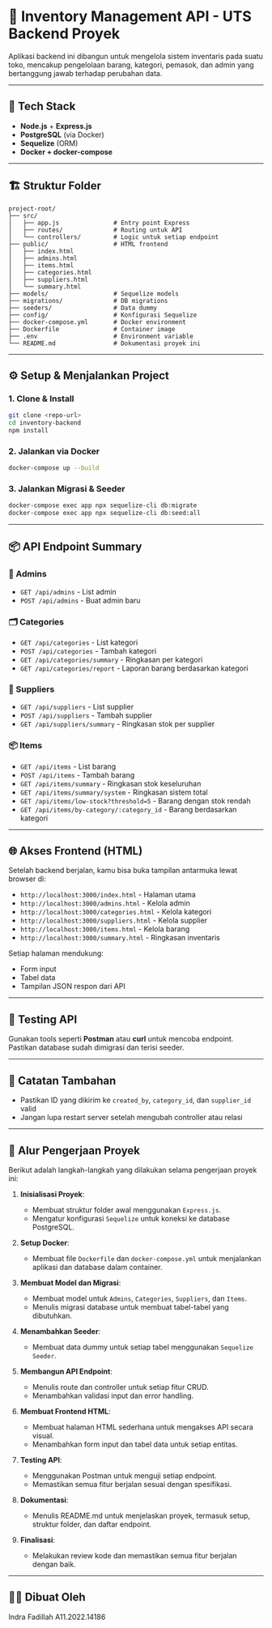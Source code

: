 # 🧾 Inventory Management API - UTS Backend Proyek

Aplikasi backend ini dibangun untuk mengelola sistem inventaris pada suatu toko, mencakup pengelolaan barang, kategori, pemasok, dan admin yang bertanggung jawab terhadap perubahan data.

---

## 🚀 Tech Stack
- **Node.js** + **Express.js**
- **PostgreSQL** (via Docker)
- **Sequelize** (ORM)
- **Docker + docker-compose**

---

## 🏗️ Struktur Folder
```
project-root/
├── src/
│   ├── app.js               # Entry point Express
│   ├── routes/              # Routing untuk API
│   └── controllers/         # Logic untuk setiap endpoint
├── public/                  # HTML frontend
│   ├── index.html
│   ├── admins.html
│   ├── items.html
│   ├── categories.html
│   ├── suppliers.html
│   └── summary.html
├── models/                  # Sequelize models
├── migrations/              # DB migrations
├── seeders/                 # Data dummy
├── config/                  # Konfigurasi Sequelize
├── docker-compose.yml       # Docker environment
├── Dockerfile               # Container image
├── .env                     # Environment variable
└── README.md                # Dokumentasi proyek ini
```

---

## ⚙️ Setup & Menjalankan Project

### 1. Clone & Install
```bash
git clone <repo-url>
cd inventory-backend
npm install
```

### 2. Jalankan via Docker
```bash
docker-compose up --build
```

### 3. Jalankan Migrasi & Seeder
```bash
docker-compose exec app npx sequelize-cli db:migrate
docker-compose exec app npx sequelize-cli db:seed:all
```

---

## 📦 API Endpoint Summary

### 🔐 Admins
- `GET /api/admins` - List admin
- `POST /api/admins` - Buat admin baru

### 🗂️ Categories
- `GET /api/categories` - List kategori
- `POST /api/categories` - Tambah kategori
- `GET /api/categories/summary` - Ringkasan per kategori
- `GET /api/categories/report` - Laporan barang berdasarkan kategori

### 🧾 Suppliers
- `GET /api/suppliers` - List supplier
- `POST /api/suppliers` - Tambah supplier
- `GET /api/suppliers/summary` - Ringkasan stok per supplier

### 📦 Items
- `GET /api/items` - List barang
- `POST /api/items` - Tambah barang
- `GET /api/items/summary` - Ringkasan stok keseluruhan
- `GET /api/items/summary/system` - Ringkasan sistem total
- `GET /api/items/low-stock?threshold=5` - Barang dengan stok rendah
- `GET /api/items/by-category/:category_id` - Barang berdasarkan kategori

---

## 🌐 Akses Frontend (HTML)
Setelah backend berjalan, kamu bisa buka tampilan antarmuka lewat browser di:

- `http://localhost:3000/index.html` - Halaman utama
- `http://localhost:3000/admins.html` - Kelola admin
- `http://localhost:3000/categories.html` - Kelola kategori
- `http://localhost:3000/suppliers.html` - Kelola supplier
- `http://localhost:3000/items.html` - Kelola barang
- `http://localhost:3000/summary.html` - Ringkasan inventaris

Setiap halaman mendukung:
- Form input
- Tabel data
- Tampilan JSON respon dari API

---

## 🤪 Testing API
Gunakan tools seperti **Postman** atau **curl** untuk mencoba endpoint.
Pastikan database sudah dimigrasi dan terisi seeder.

---

## 🧠 Catatan Tambahan
- Pastikan ID yang dikirim ke `created_by`, `category_id`, dan `supplier_id` valid
- Jangan lupa restart server setelah mengubah controller atau relasi

---

## 📖 Alur Pengerjaan Proyek

Berikut adalah langkah-langkah yang dilakukan selama pengerjaan proyek ini:

1. **Inisialisasi Proyek**:
   - Membuat struktur folder awal menggunakan `Express.js`.
   - Mengatur konfigurasi `Sequelize` untuk koneksi ke database PostgreSQL.

2. **Setup Docker**:
   - Membuat file `Dockerfile` dan `docker-compose.yml` untuk menjalankan aplikasi dan database dalam container.

3. **Membuat Model dan Migrasi**:
   - Membuat model untuk `Admins`, `Categories`, `Suppliers`, dan `Items`.
   - Menulis migrasi database untuk membuat tabel-tabel yang dibutuhkan.

4. **Menambahkan Seeder**:
   - Membuat data dummy untuk setiap tabel menggunakan `Sequelize Seeder`.

5. **Membangun API Endpoint**:
   - Menulis route dan controller untuk setiap fitur CRUD.
   - Menambahkan validasi input dan error handling.

6. **Membuat Frontend HTML**:
   - Membuat halaman HTML sederhana untuk mengakses API secara visual.
   - Menambahkan form input dan tabel data untuk setiap entitas.

7. **Testing API**:
   - Menggunakan Postman untuk menguji setiap endpoint.
   - Memastikan semua fitur berjalan sesuai dengan spesifikasi.

8. **Dokumentasi**:
   - Menulis README.md untuk menjelaskan proyek, termasuk setup, struktur folder, dan daftar endpoint.

9. **Finalisasi**:
   - Melakukan review kode dan memastikan semua fitur berjalan dengan baik.

---

## 👨‍💻 Dibuat Oleh
Indra Fadillah A11.2022.14186